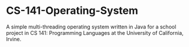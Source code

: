 # CS-141-Operating-System
A simple multi-threading operating system written in Java for a school project in CS 141: Programming Languages at the University of California, Irvine.
